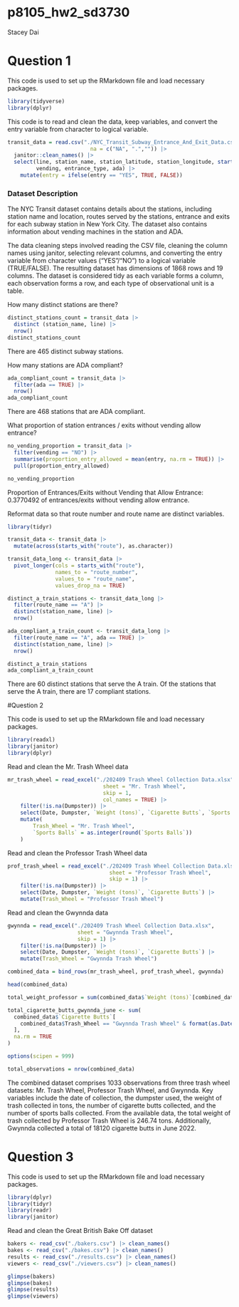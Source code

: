 p8105_hw2_sd3730
================
Stacey Dai

# Question 1

This code is used to set up the RMarkdown file and load necessary
packages.

``` r
library(tidyverse)
library(dplyr)
```

This code is to read and clean the data, keep variables, and convert the
entry variable from character to logical variable.

``` r
transit_data = read.csv("./NYC_Transit_Subway_Entrance_And_Exit_Data.csv", 
                          na = c("NA", ".","")) |>
  janitor::clean_names() |>
  select(line, station_name, station_latitude, station_longitude, starts_with("route"), entry,
         vending, entrance_type, ada) |>
    mutate(entry = ifelse(entry == "YES", TRUE, FALSE)) 
```

### Dataset Description

The NYC Transit dataset contains details about the stations, including
station name and location, routes served by the stations, entrance and
exits for each subway station in New York City. The dataset also
contains information about vending machines in the station and ADA.

The data cleaning steps involved reading the CSV file, cleaning the
column names using janitor, selecting relevant columns, and converting
the entry variable from character values (“YES”/“NO”) to a logical
variable (TRUE/FALSE). The resulting dataset has dimensions of 1868 rows
and 19 columns. The dataset is considered tidy as each variable forms a
column, each observation forms a row, and each type of observational
unit is a table.

How many distinct stations are there?

``` r
distinct_stations_count = transit_data |>
  distinct (station_name, line) |>
  nrow()
distinct_stations_count
```

There are 465 distinct subway stations.

How many stations are ADA compliant?

``` r
ada_compliant_count = transit_data |>
  filter(ada == TRUE) |>
  nrow()
ada_compliant_count
```

There are 468 stations that are ADA compliant.

What proportion of station entrances / exits without vending allow
entrance?

``` r
no_vending_proportion = transit_data |>
  filter(vending == "NO") |>
  summarise(proportion_entry_allowed = mean(entry, na.rm = TRUE)) |>
  pull(proportion_entry_allowed)

no_vending_proportion
```

Proportion of Entrances/Exits without Vending that Allow Entrance:
0.3770492 of entrances/exits without vending allow entrance.

Reformat data so that route number and route name are distinct
variables.

``` r
library(tidyr)

transit_data <- transit_data |>
  mutate(across(starts_with("route"), as.character)) 

transit_data_long <- transit_data |>
  pivot_longer(cols = starts_with("route"), 
               names_to = "route_number", 
               values_to = "route_name", 
               values_drop_na = TRUE)

distinct_a_train_stations <- transit_data_long |>
  filter(route_name == "A") |>
  distinct(station_name, line) |>
  nrow()

ada_compliant_a_train_count <- transit_data_long |>
  filter(route_name == "A", ada == TRUE) |>
  distinct(station_name, line) |>
  nrow()

distinct_a_train_stations
ada_compliant_a_train_count
```

There are 60 distinct stations that serve the A train. Of the stations
that serve the A train, there are 17 compliant stations.

\#Question 2

This code is used to set up the RMarkdown file and load necessary
packages.

``` r
library(readxl)
library(janitor)
library(dplyr)
```

Read and clean the Mr. Trash Wheel data

``` r
mr_trash_wheel = read_excel("./202409 Trash Wheel Collection Data.xlsx", 
                              sheet = "Mr. Trash Wheel", 
                              skip = 1, 
                              col_names = TRUE) |>
    filter(!is.na(Dumpster)) |>
    select(Date, Dumpster, `Weight (tons)`, `Cigarette Butts`, `Sports Balls`) |>
    mutate(
        Trash_Wheel = "Mr. Trash Wheel",
        `Sports Balls` = as.integer(round(`Sports Balls`))
    )
```

Read and clean the Professor Trash Wheel data

``` r
prof_trash_wheel = read_excel("./202409 Trash Wheel Collection Data.xlsx", 
                                sheet = "Professor Trash Wheel", 
                                skip = 1) |>
    filter(!is.na(Dumpster)) |>
    select(Date, Dumpster, `Weight (tons)`, `Cigarette Butts`) |>
    mutate(Trash_Wheel = "Professor Trash Wheel")
```

Read and clean the Gwynnda data

``` r
gwynnda = read_excel("./202409 Trash Wheel Collection Data.xlsx", 
                      sheet = "Gwynnda Trash Wheel", 
                      skip = 1) |>
    filter(!is.na(Dumpster)) |>
    select(Date, Dumpster, `Weight (tons)`, `Cigarette Butts`) |>
    mutate(Trash_Wheel = "Gwynnda Trash Wheel")
```

``` r
combined_data = bind_rows(mr_trash_wheel, prof_trash_wheel, gwynnda)

head(combined_data)
```

``` r
total_weight_professor = sum(combined_data$`Weight (tons)`[combined_data$Trash_Wheel == "Professor Trash Wheel"], na.rm = TRUE)
```

``` r
total_cigarette_butts_gwynnda_june <- sum(
  combined_data$`Cigarette Butts`[
    combined_data$Trash_Wheel == "Gwynnda Trash Wheel" & format(as.Date(combined_data$Date), "%Y-%m") == "2022-06"
  ],
  na.rm = TRUE
)

options(scipen = 999)
```

``` r
total_observations = nrow(combined_data)
```

The combined dataset comprises 1033 observations from three trash wheel
datasets: Mr. Trash Wheel, Professor Trash Wheel, and Gwynnda. Key
variables include the date of collection, the dumpster used, the weight
of trash collected in tons, the number of cigarette butts collected, and
the number of sports balls collected. From the available data, the total
weight of trash collected by Professor Trash Wheel is 246.74 tons.
Additionally, Gwynnda collected a total of 18120 cigarette butts in June
2022.

# Question 3

This code is used to set up the RMarkdown file and load necessary
packages.

``` r
library(dplyr)
library(tidyr)
library(readr)
library(janitor)
```

Read and clean the Great British Bake Off dataset

``` r
bakers <- read_csv("./bakers.csv") |> clean_names()
bakes <- read_csv("./bakes.csv") |> clean_names()
results <- read_csv("./results.csv") |> clean_names()
viewers <- read_csv("./viewers.csv") |> clean_names()

glimpse(bakers)
glimpse(bakes)
glimpse(results)
glimpse(viewers)
```
